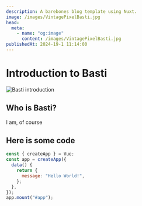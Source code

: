 ```yaml
---
description: A barebones blog template using Nuxt.
image: /images/VintagePixelBasti.jpg
head:
  meta:
    - name: "og:image"
      content: /images/VintagePixelBasti.jpg
publishedAt: 2024-19-1 11:14:00
---
```


# Introduction to Basti

![Basti introduction](/images/VintagePixelBasti.jpg)

## Who is Basti?

I am, of course

## Here is some code

```javascript
const { createApp } = Vue;
const app = createApp({
  data() {
    return {
      message: "Hello World!",
    };
  },
});
app.mount("#app");
```
